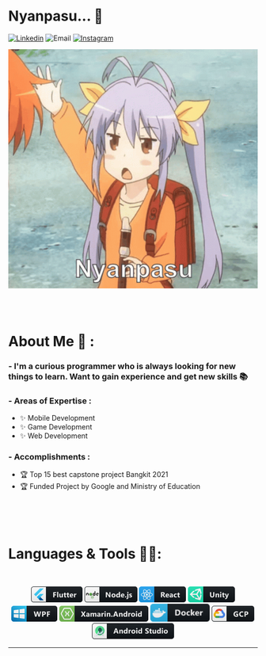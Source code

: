 # Nyanpasu... 👋

[![Linkedin](https://img.shields.io/badge/Linkedin-bobby--ang-blue)](https://www.linkedin.com/in/bobby-ang/)
![Email](https://img.shields.io/badge/Email-yeremia.blog%40gmail.com-red)
[![Instagram](https://img.shields.io/static/v1?label=Instagram&message=bobbyanggunawan&color=ff69b4)](https://www.instagram.com/bobbyanggunawan/)

<div align="center">
<img hight="300" width="700" alt="GIF" align="center" src="https://github.com/Bobby-Anggunawan/Bobby-Anggunawan/blob/main/Assets/nyanpasu.gif">
</div>

</br>
</br>
</br>


# About Me 💬 :

### - I'm a curious programmer who is always looking for new things to learn. Want to gain experience and get new skills 📚

### - Areas of Expertise :
- ✨ Mobile Development
- ✨ Game Development
- ✨ Web Development

### - Accomplishments : 
- 🏆 Top 15 best capstone project Bangkit 2021
- 🏆 Funded Project by Google and Ministry of Education

</br>
</br>
</br>



# Languages & Tools 👨‍💻:
</br>

<p align="center">

<!-- For more icons please follow  https://github.com/MikeCodesDotNET/ColoredBadges -->
<img src="https://github.com/Bobby-Anggunawan/Bobby-Anggunawan/blob/main/Assets/Icon/flutter.png" alt="flutter" hight="50">
<img src="https://github.com/Bobby-Anggunawan/Bobby-Anggunawan/blob/main/Assets/Icon/nodejs.png" alt="nodejs" hight="50">
<img src="https://github.com/Bobby-Anggunawan/Bobby-Anggunawan/blob/main/Assets/Icon/react.png" alt="react" hight="50">

<img src="https://github.com/Bobby-Anggunawan/Bobby-Anggunawan/blob/main/Assets/Icon/unity.png" alt="unity" hight="50">
<img src="https://github.com/Bobby-Anggunawan/Bobby-Anggunawan/blob/main/Assets/Icon/wpf.png" alt="wpf" hight="50">
<img src="https://github.com/Bobby-Anggunawan/Bobby-Anggunawan/blob/main/Assets/Icon/xamarin_android.png" alt="xamarin_android" hight="50">

<img src="https://github.com/Bobby-Anggunawan/Bobby-Anggunawan/blob/main/Assets/Icon/docker.png" alt="docker" width="120" hight="50">
<img src="https://github.com/Bobby-Anggunawan/Bobby-Anggunawan/blob/main/Assets/Icon/gcp.png" alt="Google Cloud Platform" hight="50">
<img src="https://github.com/Bobby-Anggunawan/Bobby-Anggunawan/blob/main/Assets/Icon/android_studio_colour.png" alt="Android Studio" hight="50">

</p>

*************
<!--
**Bobby-Anggunawan/Bobby-Anggunawan** is a ✨ _special_ ✨ repository because its `README.md` (this file) appears on your GitHub profile.

Here are some ideas to get you started:

- 🔭 I’m currently working on ...
- 🌱 I’m currently learning ...
- 👯 I’m looking to collaborate on ...
- 🤔 I’m looking for help with ...
- 💬 Ask me about ...
- 📫 How to reach me: ...
- 😄 Pronouns: ...
- ⚡ Fun fact: ...
-->
